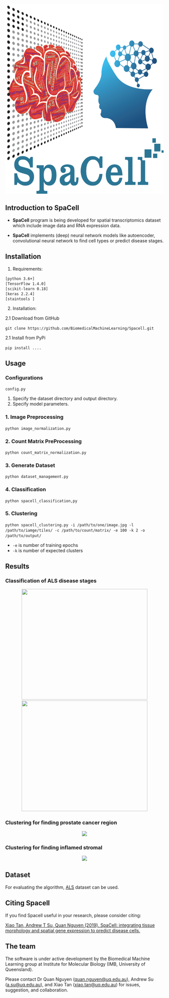 <p align="center">
<img width="1000" height="600" src=https://github.com/BiomedicalMachineLearning/Spacell/blob/master/figure/logo.png>

## Introduction to SpaCell

* **SpaCell** program is being developed for spatial transcriptomics dataset which include image data and RNA expression data.  

* **SpaCell** implements (deep) neural network models like autoencoder, convolutional neural network to find cell types or predict disease stages.  

## Installation

1. Requirements:  

```
[python 3.6+]
[TensorFlow 1.4.0]
[scikit-learn 0.18]
[keras 2.2.4]
[staintools ]
```
2. Installation:    

2.1 Download from GitHub   

```git clone https://github.com/BiomedicalMachineLearning/Spacell.git```

2.1 Install from PyPi  

```pip install ....```

## Usage

### Configurations

```config.py```

1. Specify the dataset directory and output directory.
2. Specify model parameters.

### 1. Image Preprocessing

```python image_normalization.py```

### 2. Count Matrix PreProcessing

```python count_matrix_normalization.py```

### 3. Generate Dataset

```python dataset_management.py```

### 4. Classification

```python spacell_classification,py```

### 5. Clustering

```python spacell_clustering.py -i /path/to/one/image.jpg -l /path/to/iamge/tiles/ -c /path/to/count/matrix/ -e 100 -k 2 -o /path/to/output/```

*  `-e` is number of training epochs
*  `-k` is number of expected clusters

## Results

### Classification of ALS disease stages
<p align="center">
<img width="400" height="350" src=https://github.com/BiomedicalMachineLearning/Spacell/blob/master/figure/age_roc_combine.png> 
<img width="400" height="350" src=https://github.com/BiomedicalMachineLearning/Spacell/blob/master/figure/age_confusion_matrix_combine.png> 
 
 ### Clustering for finding prostate cancer region

<p align="center">
<img src=https://github.com/BiomedicalMachineLearning/Spacell/blob/master/figure/clustering_1.png> 

 ### Clustering for finding inflamed stromal 
 
<p align="center">
<img src=https://github.com/BiomedicalMachineLearning/Spacell/blob/master/figure/clustering_2.png> 

 
## Dataset 
For evaluating the algorithm, <a href="https://als-st.nygenome.org">ALS</a> dataset can be used.

## Citing Spacell 
If you find Spacell useful in your research, please consider citing:

<a href=" ">Xiao Tan, Andrew T Su, Quan Nguyen (2019). SpaCell: integrating tissue morphology and spatial gene expression to predict disease cells.</a>

## The team
The software is under active development by the Biomedical Machine Learning group at Institute for Molecular Biology (IMB, University of Queensland).   

Please contact Dr Quan Nguyen (quan.nguyen@uq.edu.au), Andrew Su (a.su@uq.edu.au), and Xiao Tan (xiao.tan@uq.edu.au) for issues, suggestion, and collaboration.
 

